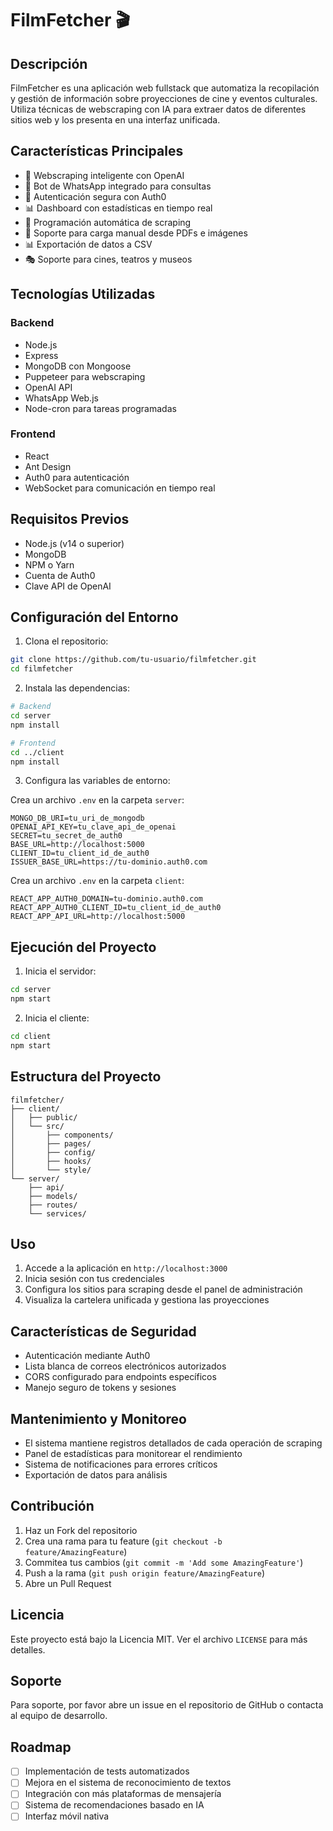 # FilmFetcher 🎬

## Descripción
FilmFetcher es una aplicación web fullstack que automatiza la recopilación y gestión de información sobre proyecciones de cine y eventos culturales. Utiliza técnicas de webscraping con IA para extraer datos de diferentes sitios web y los presenta en una interfaz unificada.

## Características Principales
- 🤖 Webscraping inteligente con OpenAI
- 📱 Bot de WhatsApp integrado para consultas
- 🔐 Autenticación segura con Auth0
- 📊 Dashboard con estadísticas en tiempo real
- 📅 Programación automática de scraping
- 📄 Soporte para carga manual desde PDFs e imágenes
- 📊 Exportación de datos a CSV
- 🎭 Soporte para cines, teatros y museos

## Tecnologías Utilizadas
### Backend
- Node.js
- Express
- MongoDB con Mongoose
- Puppeteer para webscraping
- OpenAI API
- WhatsApp Web.js
- Node-cron para tareas programadas

### Frontend
- React
- Ant Design
- Auth0 para autenticación
- WebSocket para comunicación en tiempo real

## Requisitos Previos
- Node.js (v14 o superior)
- MongoDB
- NPM o Yarn
- Cuenta de Auth0
- Clave API de OpenAI

## Configuración del Entorno
1. Clona el repositorio:
```bash
git clone https://github.com/tu-usuario/filmfetcher.git
cd filmfetcher
```

2. Instala las dependencias:
```bash
# Backend
cd server
npm install

# Frontend
cd ../client
npm install
```

3. Configura las variables de entorno:

Crea un archivo `.env` en la carpeta `server`:
```env
MONGO_DB_URI=tu_uri_de_mongodb
OPENAI_API_KEY=tu_clave_api_de_openai
SECRET=tu_secret_de_auth0
BASE_URL=http://localhost:5000
CLIENT_ID=tu_client_id_de_auth0
ISSUER_BASE_URL=https://tu-dominio.auth0.com
```

Crea un archivo `.env` en la carpeta `client`:
```env
REACT_APP_AUTH0_DOMAIN=tu-dominio.auth0.com
REACT_APP_AUTH0_CLIENT_ID=tu_client_id_de_auth0
REACT_APP_API_URL=http://localhost:5000
```

## Ejecución del Proyecto
1. Inicia el servidor:
```bash
cd server
npm start
```

2. Inicia el cliente:
```bash
cd client
npm start
```

## Estructura del Proyecto
```
filmfetcher/
├── client/
│   ├── public/
│   └── src/
│       ├── components/
│       ├── pages/
│       ├── config/
│       ├── hooks/
│       └── style/
└── server/
    ├── api/
    ├── models/
    ├── routes/
    └── services/
```

## Uso
1. Accede a la aplicación en `http://localhost:3000`
2. Inicia sesión con tus credenciales
3. Configura los sitios para scraping desde el panel de administración
4. Visualiza la cartelera unificada y gestiona las proyecciones

## Características de Seguridad
- Autenticación mediante Auth0
- Lista blanca de correos electrónicos autorizados
- CORS configurado para endpoints específicos
- Manejo seguro de tokens y sesiones

## Mantenimiento y Monitoreo
- El sistema mantiene registros detallados de cada operación de scraping
- Panel de estadísticas para monitorear el rendimiento
- Sistema de notificaciones para errores críticos
- Exportación de datos para análisis

## Contribución
1. Haz un Fork del repositorio
2. Crea una rama para tu feature (`git checkout -b feature/AmazingFeature`)
3. Commitea tus cambios (`git commit -m 'Add some AmazingFeature'`)
4. Push a la rama (`git push origin feature/AmazingFeature`)
5. Abre un Pull Request

## Licencia
Este proyecto está bajo la Licencia MIT. Ver el archivo `LICENSE` para más detalles.

## Soporte
Para soporte, por favor abre un issue en el repositorio de GitHub o contacta al equipo de desarrollo.

## Roadmap
- [ ] Implementación de tests automatizados
- [ ] Mejora en el sistema de reconocimiento de textos
- [ ] Integración con más plataformas de mensajería
- [ ] Sistema de recomendaciones basado en IA
- [ ] Interfaz móvil nativa

